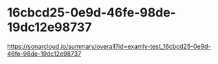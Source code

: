 # 16cbcd25-0e9d-46fe-98de-19dc12e98737
https://sonarcloud.io/summary/overall?id=examly-test_16cbcd25-0e9d-46fe-98de-19dc12e98737
